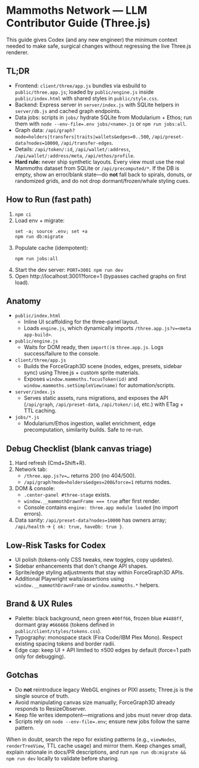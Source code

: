# Mammoths Network — LLM Contributor Guide (Three.js)

This guide gives Codex (and any new engineer) the minimum context needed to make safe, surgical changes without regressing the live Three.js renderer.

## TL;DR
- Frontend: `client/three/app.js` bundles via esbuild to `public/three.app.js`; loaded by `public/engine.js` inside `public/index.html` with shared styles in `public/style.css`.
- Backend: Express server in `server/index.js` with SQLite helpers in `server/db.js` and cached graph endpoints.
- Data jobs: scripts in `jobs/` hydrate SQLite from Modularium + Ethos; run them with `node --env-file=.env jobs/<name>.js` or `npm run jobs:all`.
- Graph data: `/api/graph?mode=holders|transfers|traits|wallets&edges=0..500`, `/api/preset-data?nodes=10000`, `/api/transfer-edges`.
- Details: `/api/token/:id`, `/api/wallet/:address`, `/api/wallet/:address/meta`, `/api/ethos/profile`.
- **Hard rule:** never ship synthetic layouts. Every view must use the real Mammoths dataset from SQLite or `/api/precomputed/*`. If the DB is empty, show an error/blank state—do **not** fall back to spirals, donuts, or randomized grids, and do not drop dormant/frozen/whale styling cues.

## How to Run (fast path)
1. `npm ci`
2. Load env + migrate:
   ```
   set -a; source .env; set +a
   npm run db:migrate
   ```
3. Populate cache (idempotent):
   ```
   npm run jobs:all
   ```
4. Start the dev server: `PORT=3001 npm run dev`
5. Open http://localhost:3001?force=1 (bypasses cached graphs on first load).

## Anatomy
- `public/index.html`
  - Inline UI scaffolding for the three-panel layout.
  - Loads `engine.js`, which dynamically imports `/three.app.js?v=<meta app-build>`.
- `public/engine.js`
  - Waits for DOM ready, then `import()`s `three.app.js`. Logs success/failure to the console.
- `client/three/app.js`
  - Builds the ForceGraph3D scene (nodes, edges, presets, sidebar sync) using Three.js + custom sprite materials.
  - Exposes `window.mammoths.focusToken(id)` and `window.mammoths.setSimpleView(name)` for automation/scripts.
- `server/index.js`
  - Serves static assets, runs migrations, and exposes the API (`/api/graph`, `/api/preset-data`, `/api/token/:id`, etc.) with ETag + TTL caching.
- `jobs/*.js`
  - Modularium/Ethos ingestion, wallet enrichment, edge precomputation, similarity builds. Safe to re-run.

## Debug Checklist (blank canvas triage)
1. Hard refresh (Cmd+Shift+R).
2. Network tab:
   - `/three.app.js?v=…` returns 200 (no 404/500).
   - `/api/graph?mode=holders&edges=200&force=1` returns nodes.
3. DOM & console:
   - `.center-panel #three-stage` exists.
   - `window.__mammothDrawnFrame === true` after first render.
   - Console contains `engine: three.app module loaded` (no import errors).
4. Data sanity: `/api/preset-data?nodes=10000` has owners array; `/api/health` → `{ ok: true, haveDb: true }`.

## Low-Risk Tasks for Codex
- UI polish (tokens-only CSS tweaks, new toggles, copy updates).
- Sidebar enhancements that don't change API shapes.
- Sprite/edge styling adjustments that stay within ForceGraph3D APIs.
- Additional Playwright waits/assertions using `window.__mammothDrawnFrame` or `window.mammoths.*` helpers.

## Brand & UX Rules
- Palette: black background, neon green `#00ff66`, frozen blue `#4488ff`, dormant gray `#666666` (tokens defined in `public/client/styles/tokens.css`).
- Typography: monospace stack (Fira Code/IBM Plex Mono). Respect existing spacing tokens and border radii.
- Edge cap: keep UI + API limited to ≤500 edges by default (force=1 path only for debugging).

## Gotchas
- Do **not** reintroduce legacy WebGL engines or PIXI assets; Three.js is the single source of truth.
- Avoid manipulating canvas size manually; ForceGraph3D already responds to ResizeObserver.
- Keep file writes idempotent—migrations and jobs must never drop data.
- Scripts rely on `node --env-file=.env`; ensure new jobs follow the same pattern.

When in doubt, search the repo for existing patterns (e.g., `viewNodes`, `renderTreeView`, TTL cache usage) and mirror them. Keep changes small, explain rationale in docs/PR descriptions, and run `npm run db:migrate && npm run dev` locally to validate before sharing.
